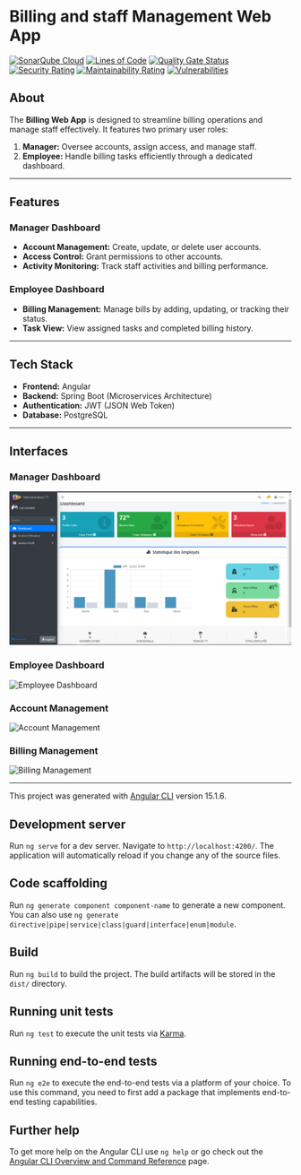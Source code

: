 # Billing and staff Management Web App


[![SonarQube Cloud](https://sonarcloud.io/images/project_badges/sonarcloud-light.svg)](https://sonarcloud.io/summary/new_code?id=medaminecheikh_front_administrationv2)
[![Lines of Code](https://sonarcloud.io/api/project_badges/measure?project=medaminecheikh_front_administrationv2&metric=ncloc)](https://sonarcloud.io/summary/new_code?id=medaminecheikh_front_administrationv2)
[![Quality Gate Status](https://sonarcloud.io/api/project_badges/measure?project=medaminecheikh_front_administrationv2&metric=alert_status)](https://sonarcloud.io/summary/new_code?id=medaminecheikh_front_administrationv2)
[![Security Rating](https://sonarcloud.io/api/project_badges/measure?project=medaminecheikh_front_administrationv2&metric=security_rating)](https://sonarcloud.io/summary/new_code?id=medaminecheikh_front_administrationv2)
[![Maintainability Rating](https://sonarcloud.io/api/project_badges/measure?project=medaminecheikh_front_administrationv2&metric=sqale_rating)](https://sonarcloud.io/summary/new_code?id=medaminecheikh_front_administrationv2)
[![Vulnerabilities](https://sonarcloud.io/api/project_badges/measure?project=medaminecheikh_front_administrationv2&metric=vulnerabilities)](https://sonarcloud.io/summary/new_code?id=medaminecheikh_front_administrationv2)


## About

The **Billing Web App** is designed to streamline billing operations and manage staff effectively. It features two primary user roles:
1. **Manager:** Oversee accounts, assign access, and manage staff.
2. **Employee:** Handle billing tasks efficiently through a dedicated dashboard.

---

## Features

### Manager Dashboard
- **Account Management:** Create, update, or delete user accounts.
- **Access Control:** Grant permissions to other accounts.
- **Activity Monitoring:** Track staff activities and billing performance.

### Employee Dashboard
- **Billing Management:** Manage bills by adding, updating, or tracking their status.
- **Task View:** View assigned tasks and completed billing history.

---

## Tech Stack
- **Frontend:** Angular
- **Backend:** Spring Boot (Microservices Architecture)
- **Authentication:** JWT (JSON Web Token)
- **Database:** PostgreSQL

---

## Interfaces

### Manager Dashboard
![Manager Dashboard](src/assets/realisation/dashadmin.png)

### Employee Dashboard
![Employee Dashboard](https://github.com/medaminecheikh/front_administrationv2/tree/main/src/assets/realisation/employee_dashboard.png)

### Account Management
![Account Management](https://github.com/medaminecheikh/front_administrationv2/tree/main/src/assets/realisation/account_management.png)

### Billing Management
![Billing Management](https://github.com/medaminecheikh/front_administrationv2/tree/main/src/assets/realisation/billing_management.png)

---


This project was generated with [Angular CLI](https://github.com/angular/angular-cli) version 15.1.6.

## Development server

Run `ng serve` for a dev server. Navigate to `http://localhost:4200/`. The application will automatically reload if you change any of the source files.

## Code scaffolding

Run `ng generate component component-name` to generate a new component. You can also use `ng generate directive|pipe|service|class|guard|interface|enum|module`.

## Build

Run `ng build` to build the project. The build artifacts will be stored in the `dist/` directory.

## Running unit tests

Run `ng test` to execute the unit tests via [Karma](https://karma-runner.github.io).

## Running end-to-end tests

Run `ng e2e` to execute the end-to-end tests via a platform of your choice. To use this command, you need to first add a package that implements end-to-end testing capabilities.

## Further help

To get more help on the Angular CLI use `ng help` or go check out the [Angular CLI Overview and Command Reference](https://angular.io/cli) page.
